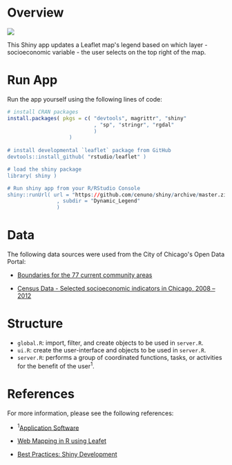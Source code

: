 # Overview

![](/Users/cristiannuno/Desktop/chicago_SE_2008_2012_ss.png)

This Shiny app updates a Leaflet map's legend based on which layer - socioeconomic variable - the user selects on the top right of the map. 

# Run App

Run the app yourself using the following lines of code:

```R
# install CRAN packages
install.packages( pkgs = c( "devtools", magrittr", "shiny"
                            , "sp", "stringr", "rgdal"
                            )
                    )
                    
# install developmental `leaflet` package from GitHub
devtools::install_github( "rstudio/leaflet" )

# load the shiny package
library( shiny )

# Run shiny app from your R/RStudio Console
shiny::runUrl( url = "https://github.com/cenuno/shiny/archive/master.zip"
                , subdir = "Dynamic_Legend"
                )
```

# Data

The following data sources were used from the City of Chicago's Open Data Portal:

* [Boundaries for the 77 current community areas](https://data.cityofchicago.org/Facilities-Geographic-Boundaries/Boundaries-Community-Areas-current-/cauq-8yn6)

* [Census Data - Selected socioeconomic indicators in Chicago, 2008 – 2012](https://data.cityofchicago.org/Health-Human-Services/Census-Data-Selected-socioeconomic-indicators-in-C/kn9c-c2s2)


# Structure

* `global.R`: import, filter, and create objects to be used in `server.R`.
* `ui.R`: create the user-interface and objects to be used in `server.R`.
* `server.R`: performs a group of coordinated functions, tasks, or activities for the benefit of the user<sup>1</sup>.

# References

For more information, please see the following references:

* <sup>1</sup>[Application Software](https://en.wikipedia.org/wiki/Application_software)
* [Web Mapping in R using Leafet](https://bhaskarvk.github.io/leaflet-talk-rstudioconf-2017/RstudioConf2017.html#1)

* [Best Practices: Shiny Development](https://community.rstudio.com/t/best-practices-shiny-development/1694)

